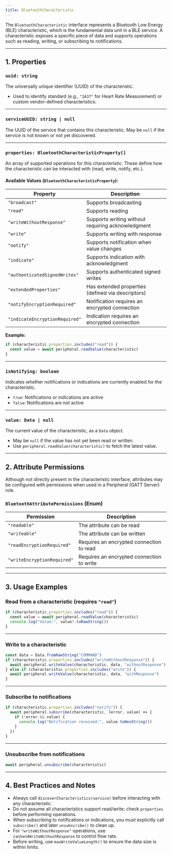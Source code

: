 ```yaml
---
title: BluetoothCharacteristic
---
```

The `BluetoothCharacteristic` interface represents a Bluetooth Low Energy (BLE) characteristic, which is the fundamental data unit in a BLE service. A characteristic exposes a specific piece of data and supports operations such as reading, writing, or subscribing to notifications.

---

## 1. Properties

### `uuid: string`

The universally unique identifier (UUID) of the characteristic.

* Used to identify standard (e.g., `"2A37"` for Heart Rate Measurement) or custom vendor-defined characteristics.

---

### `serviceUUID: string | null`

The UUID of the service that contains this characteristic. May be `null` if the service is not known or not yet discovered.

---

### `properties: BluetoothCharacteristicProperty[]`

An array of supported operations for this characteristic. These define how the characteristic can be interacted with (read, write, notify, etc.).

#### Available Values (`BluetoothCharacteristicProperty`):

| Property                       | Description                                       |
| ------------------------------ | ------------------------------------------------- |
| `"broadcast"`                  | Supports broadcasting                             |
| `"read"`                       | Supports reading                                  |
| `"writeWithoutResponse"`       | Supports writing without requiring acknowledgment |
| `"write"`                      | Supports writing with response                    |
| `"notify"`                     | Supports notification when value changes          |
| `"indicate"`                   | Supports indication with acknowledgment           |
| `"authenticatedSignedWrites"`  | Supports authenticated signed writes              |
| `"extendedProperties"`         | Has extended properties (defined via descriptors) |
| `"notifyEncryptionRequired"`   | Notification requires an encrypted connection     |
| `"indicateEncryptionRequired"` | Indication requires an encrypted connection       |

**Example:**

```ts
if (characteristic.properties.includes("read")) {
  const value = await peripheral.readValue(characteristic)
}
```

---

### `isNotifying: boolean`

Indicates whether notifications or indications are currently enabled for the characteristic.

* `true`: Notifications or indications are active
* `false`: Notifications are not active

---

### `value: Data | null`

The current value of the characteristic, as a `Data` object.

* May be `null` if the value has not yet been read or written.
* Use `peripheral.readValue(characteristic)` to fetch the latest value.

---

## 2. Attribute Permissions

Although not directly present in the characteristic interface, attributes may be configured with permissions when used in a Peripheral (GATT Server) role.

### `BluetoothAttributePermissions` (Enum)

| Permission                  | Description                               |
| --------------------------- | ----------------------------------------- |
| `"readable"`                | The attribute can be read                 |
| `"writeable"`               | The attribute can be written              |
| `"readEncryptionRequired"`  | Requires an encrypted connection to read  |
| `"writeEncryptionRequired"` | Requires an encrypted connection to write |

---

## 3. Usage Examples

### Read from a characteristic (requires `"read"`)

```ts
if (characteristic.properties.includes("read")) {
  const value = await peripheral.readValue(characteristic)
  console.log("Value:", value?.toRawString())
}
```

---

### Write to a characteristic

```ts
const data = Data.fromRawString("COMMAND")
if (characteristic.properties.includes("writeWithoutResponse")) {
  await peripheral.writeValue(characteristic, data, "withoutResponse")
} else if (characteristic.properties.includes("write")) {
  await peripheral.writeValue(characteristic, data, "withResponse")
}
```

---

### Subscribe to notifications

```ts
if (characteristic.properties.includes("notify")) {
  await peripheral.subscribe(characteristic, (error, value) => {
    if (!error && value) {
      console.log("Notification received:", value.toHexString())
    }
  })
}
```

---

### Unsubscribe from notifications

```ts
await peripheral.unsubscribe(characteristic)
```

---

## 4. Best Practices and Notes

* Always call `discoverCharacteristics(service)` before interacting with any characteristic.
* Do not assume all characteristics support read/write; check `properties` before performing operations.
* When subscribing to notifications or indications, you must explicitly call `subscribe()` and later `unsubscribe()` to clean up.
* For `"writeWithoutResponse"` operations, use `canSendWriteWithoutResponse` to control flow rate.
* Before writing, use `maxWriteValueLength()` to ensure the data size is within limits.
